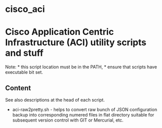 # cisco_aci

Cisco Application Centric Infrastructure (ACI) utility scripts and stuff
========================================================================

Note:
	* this script location must be in the PATH,
	* ensure that scripts have executable bit set.

Content
-------

See also descriptions at the head of each script.

* aci-raw2pretty.sh - helps to convert raw bunch of JSON configuration backup into corresponding numered files in flat directory suitable for subsequent version control with GIT or Mercurial, etc.
